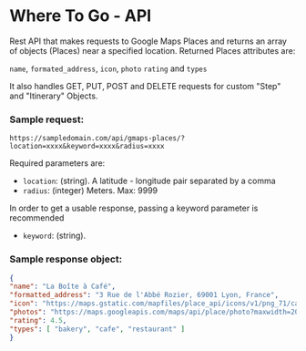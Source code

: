 # Where To Go - API
Rest API that makes requests to Google Maps Places
and returns an array of objects (Places) near a
specified location.
Returned Places attributes are:

```name```, ```formated_address```, ```icon```, ```photo```
```rating``` and ```types```

It also handles GET, PUT, POST and DELETE requests for custom
"Step" and "Itinerary" Objects.

### Sample request:
```https://sampledomain.com/api/gmaps-places/?location=xxxx&keyword=xxxx&radius=xxxx```

Required parameters are:
- ```location```: (string). A latitude - longitude pair separated by a comma
- ```radius```: (integer) Meters. Max: 9999

In order to get a usable response, passing a keyword parameter is recommended
- ```keyword```: (string).

### Sample response object:

```json
{
"name": "La Boîte à Café",
"formatted_address": "3 Rue de l'Abbé Rozier, 69001 Lyon, France",
"icon": "https://maps.gstatic.com/mapfiles/place_api/icons/v1/png_71/cafe-71.png",
"photos": "https://maps.googleapis.com/maps/api/place/photo?maxwidth=20wjRl58zEeXbw&key=API_KEY",
"rating": 4.5,
"types": [ "bakery", "cafe", "restaurant" ]
}
```


                        
